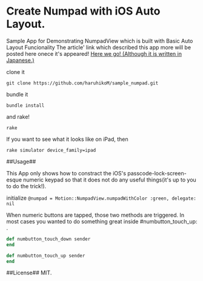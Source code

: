 Create Numpad with iOS Auto Layout.
=============

Sample App for Demonstrating NumpadView which is built with Basic Auto Layout Funcionality
The article' link which described this app more will be posted here onece it's appeared! 
[Here we go! (Although it is written in Japanese.)](http://qiita.com/OkonomiyakiYuki/items/d6f12d092837efc8c755)

clone it

`git clone https://github.com/haruhikoM/sample_numpad.git`

bundle it

`bundle install`

and rake!

`rake`

If you want to see what it looks like on iPad, then

`rake simulator device_family=ipad`

##Usage##

This App only shows how to constract the iOS's passcode-lock-screen-esque numeric keypad so that it does not do any useful things(it's up to you to do the trick!).

initialize
`@numpad = Motion::NumpadView.numpadWithColor :green, delegate: nil`
 
When numeric buttons are tapped, those two methods are triggered. In most cases you wanted to do something great inside #numbutton_touch_up: .

```ruby
def numbutton_touch_down sender
end

def numbutton_touch_up sender
end
```

##License##
MIT.
